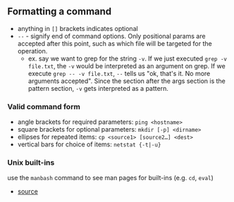 
## Formatting a command
- anything in `[]` brackets indicates optional
- `--` - signify end of command options. Only positional params are accepted after this point, such as which file will be targeted for the operation.
    - ex. say we want to grep for the string `-v`. If we just executed `grep -v file.txt`, the `-v` would be interpreted as an argument on grep. If we execute `grep -- -v file.txt`, `--` tells us "ok, that's it. No more arguments accepted". Since the section after the args section is the pattern section, `-v` gets interpreted as a pattern.

### Valid command form
- angle brackets for required parameters: `ping <hostname>`
- square brackets for optional parameters: `mkdir [-p] <dirname>`
- ellipses for repeated items: `cp <source1> [source2…] <dest>`
- vertical bars for choice of items: `netstat {-t|-u}`

### Unix built-ins 
use the `manbash` command to see man pages for built-ins (e.g. `cd`, `eval`)
- [source](https://unix.stackexchange.com/questions/18087/can-i-get-individual-man-pages-for-the-bash-builtin-commands)